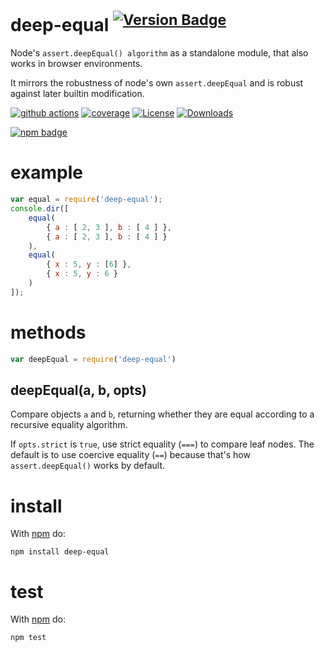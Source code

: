 # deep-equal <sup>[![Version Badge][npm-version-svg]][package-url]</sup>

Node's `assert.deepEqual() algorithm` as a standalone module, that also works in browser environments.

It mirrors the robustness of node's own `assert.deepEqual` and is robust against later builtin modification.

[![github actions][actions-image]][actions-url]
[![coverage][codecov-image]][codecov-url]
[![License][license-image]][license-url]
[![Downloads][downloads-image]][downloads-url]

[![npm badge][npm-badge-png]][package-url]

# example

``` js
var equal = require('deep-equal');
console.dir([
    equal(
        { a : [ 2, 3 ], b : [ 4 ] },
        { a : [ 2, 3 ], b : [ 4 ] }
    ),
    equal(
        { x : 5, y : [6] },
        { x : 5, y : 6 }
    )
]);
```

# methods

``` js
var deepEqual = require('deep-equal')
```

## deepEqual(a, b, opts)

Compare objects `a` and `b`, returning whether they are equal according to a recursive equality algorithm.

If `opts.strict` is `true`, use strict equality (`===`) to compare leaf nodes.
The default is to use coercive equality (`==`) because that's how `assert.deepEqual()` works by default.

# install

With [npm](https://npmjs.org) do:

```
npm install deep-equal
```

# test

With [npm](https://npmjs.org) do:

```
npm test
```

[package-url]: https://npmjs.org/package/deep-equal
[npm-version-svg]: https://versionbadg.es/inspect-js/deep-equal.svg
[deps-svg]: https://david-dm.org/inspect-js/node-deep-equal.svg
[deps-url]: https://david-dm.org/inspect-js/node-deep-equal
[dev-deps-svg]: https://david-dm.org/inspect-js/node-deep-equal/dev-status.svg
[dev-deps-url]: https://david-dm.org/inspect-js/node-deep-equal#info=devDependencies
[npm-badge-png]: https://nodei.co/npm/deep-equal.png?downloads=true&stars=true
[license-image]: https://img.shields.io/npm/l/deep-equal.svg
[license-url]: LICENSE
[downloads-image]: https://img.shields.io/npm/dm/deep-equal.svg
[downloads-url]: https://npm-stat.com/charts.html?package=deep-equal
[codecov-image]: https://codecov.io/gh/inspect-js/node-deep-equal/branch/main/graphs/badge.svg
[codecov-url]: https://app.codecov.io/gh/inspect-js/node-deep-equal/
[actions-image]: https://img.shields.io/endpoint?url=https://github-actions-badge-u3jn4tfpocch.runkit.sh/inspect-js/node-deep-equal
[actions-url]: https://github.com/inspect-js/node-deep-equal/actions

